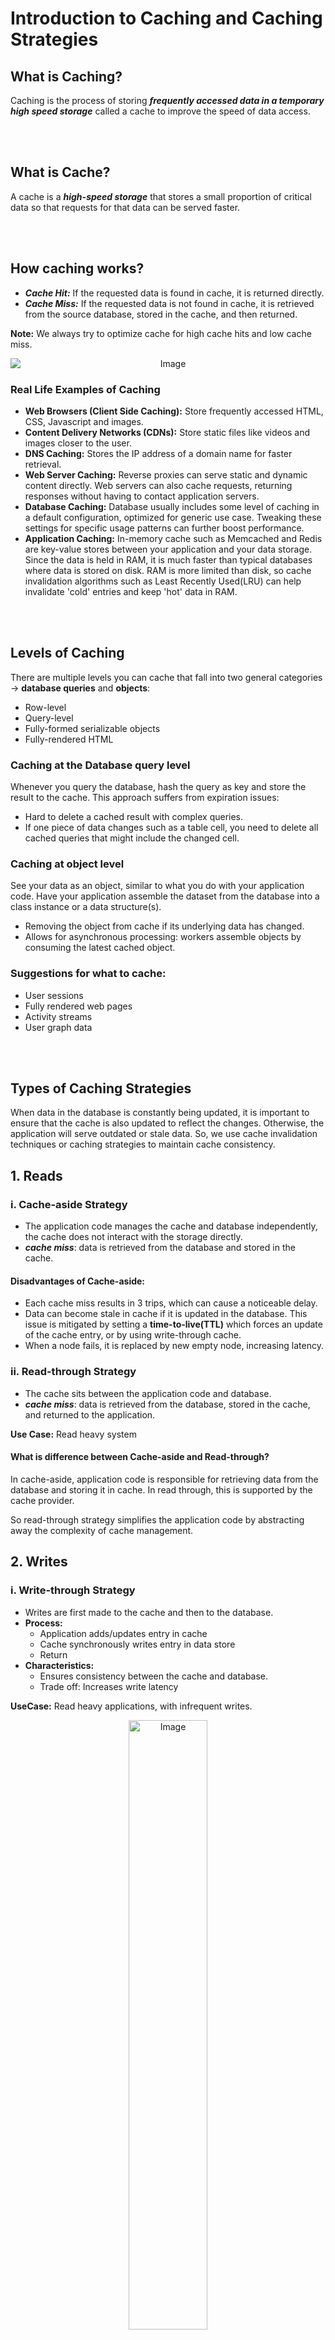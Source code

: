 # Introduction to Caching and Caching Strategies

## What is Caching?
Caching is the process of storing <b><i>frequently accessed data in a temporary high speed storage</i></b> called a cache to improve the speed of data access.

<br><br>
## What is Cache?
A cache is a <b><i>high-speed storage</i></b> that stores a small proportion of critical data so that requests for that data can be served faster.

<br><br>
## How caching works?
- <b><i>Cache Hit:</i></b> If the requested data is found in cache, it is returned directly.
- <b><i>Cache Miss:</i></b> If the requested data is not found in cache, it is retrieved from the source database, stored in the cache, and then returned.

**Note:** We always try to optimize cache for high cache hits and low cache miss.
<div align="center">
  <img src="https://github.com/vipuldhurve/system-design/blob/main/assets/cache-working.png" alt="Image" style="display:block; margin:auto;">
</div> 

### Real Life Examples of Caching
- **Web Browsers (Client Side Caching):** Store frequently accessed HTML, CSS, Javascript and images.
- **Content Delivery Networks (CDNs):** Store static files like videos and images closer to the user.
- **DNS Caching:** Stores the IP address of a domain name for faster retrieval.
- **Web Server Caching:** Reverse proxies can serve static and dynamic content directly. Web servers can also cache requests, returning responses without having to contact application servers.
- **Database Caching:** Database usually includes some level of caching in a default configuration, optimized for generic use case. Tweaking these settings for specific usage patterns can further boost performance.
- **Application Caching:** In-memory cache such as Memcached and Redis are key-value stores between your application and your data storage. Since the data is held in RAM, it is much faster than typical databases where data is stored on disk. RAM is more limited than disk, so cache invalidation algorithms such as Least Recently Used(LRU) can help invalidate 'cold' entries and keep 'hot' data in RAM.

<br><br>
## Levels of Caching
There are multiple levels you can cache that fall into two general categories -> **database queries** and **objects**:
- Row-level
- Query-level
- Fully-formed serializable objects
- Fully-rendered HTML

### Caching at the Database query level
Whenever you query the database, hash the query as key and store the result to the cache. This approach suffers from expiration issues:
- Hard to delete a cached result with complex queries.
- If one piece of data changes such as a table cell, you need to delete all cached queries that might include the changed cell.

### Caching at object level
See your data as an object, similar to what you do with your application code. Have your application assemble the dataset from the database into a class instance or a data structure(s).
- Removing the object from cache if its underlying data has changed.
- Allows for asynchronous processing: workers assemble objects by consuming the latest cached object.


### Suggestions for what to cache:
- User sessions
- Fully rendered web pages
- Activity streams
- User graph data

<br><br>
## Types of Caching Strategies

When data in the database is constantly being updated, it is important to ensure that the cache is also updated to reflect the changes. Otherwise, the application will serve outdated or stale data. So, we use cache invalidation techniques or caching strategies to maintain cache consistency.

## 1. Reads
### i. Cache-aside Strategy
- The application code manages the cache and database independently, the cache does not interact with the storage directly.
- <b><i>cache miss</i></b>: data is retrieved from the database and stored in the cache.

#### Disadvantages of Cache-aside:
- Each cache miss results in 3 trips, which can cause a noticeable delay.
- Data can become stale in cache if it is updated in the database. This issue is mitigated by setting a **time-to-live(TTL)** which forces an update of the cache entry, or by using write-through cache.
- When a node fails, it is replaced by new empty node, increasing latency.

### ii. Read-through Strategy
- The cache sits between the application code and database.
- <b><i>cache miss</i></b>: data is retrieved from the database, stored in the cache, and returned to the application.

**Use Case:** Read heavy system

#### What is difference between Cache-aside and Read-through?
In cache-aside, application code is responsible for retrieving data from the database and storing it in cache. In read through, this is supported by the cache provider.

So read-through strategy simplifies the application code by abstracting away the complexity of cache management.

## 2. Writes
### i. Write-through Strategy
- Writes are first made to the cache and then to the database.
- **Process:**
   - Application adds/updates entry in cache
   - Cache synchronously writes entry in data store
   - Return
- **Characteristics:**
   - Ensures consistency between the cache and database.
   - Trade off: Increases write latency
 
**UseCase:** Read heavy applications, with infrequent writes.
<div align="center">
  <img src="https://github.com/vipuldhurve/system-design/blob/main/assets/write-through-cache-strategy.png" alt="Image" style="display:block; width:50%; height:auto; margin:auto;">
</div> 

#### Disadvantages of Write-through
- When a new node is created due to failure or scaling, the new node will not cache entries until the entry is updated in the database. Cache-aside in conjunction with write though can mitigate this issue.
- Most data written might never be read, which can be minimized by TTL.

### ii. Write-around Strategy
- Writes bypass the cache and go directly to the database.
- Reduces write operations on the cache.
- Data in cache may not be up-to-date.

**Use Case:** Write heavy applications, infrequent reads.

### iii. Write-back Strategy (Write-behind Strategy)
- Writes are temporarily stored in the cache and then asynchronously written to database.
- Improves write performance. Lower write latency and higher write throughput.
- Tradeoff:
  - Carries the risk of data loss if the cache layer fails.
  - It is more complex to implement write-behind than it is to implement cache-aside or write-through.

**Use Case:** Write heavy applications
<div align="center">
  <img src="https://github.com/vipuldhurve/system-design/blob/main/assets/write-back-cache-strategy.png" alt="Image" style="display:block; width:70%; height:auto; margin:auto;">
</div> 

<br><br>
## Cache Eviction Policies
When the cache is full, some data needs to be removed to make room for new data. Common policies include:
- <b><i>Least Recently Used (LRU):</i></b> Removes the least recently used data.
- <b><i>Least Frequently Used (LFU):</i></b> Removes the least frequently used data
- <b><i>Most Recently Used (MRU):</i></b> Removes the most recently used data.
- <b><i>Random Replacement (RR):</i></b> Randomly selects and removes data.
- <b><i>First In First Out (FIFO):</i></b> Removes the oldest data.

<br><br>
## Different types of Caching used in System Design
#### i. Browser Caching
Stores resources like HTML, CSS, Javascript files in the web browser for faster retrieval on subsequent visits.

#### ii. Web Server Caching
Stores resources on the server side to reduce the load on application server.
Implementations:
- <b><i>Reverse Proxy Cache:</i></b> Acts as an intermediary between the browser and the web server.
- <b><i>Key-Value Store/DB:</i></b> Caches application data accessed by the application code.(Memcached or Redis)

**NOTE:** Unlike reverse-proxies, which cache HTTP responses for specific requests, key-value databases can cache any user-specific data or frequently accessed data on need.

#### iii. Content Delivery Network (CDN)
Improves delivery speed of static content by storing it in proxy servers located close to use around the world.

#### iv. Distributed Caching
Uses multiple caching servers spread across a network to scale beyond the memory limits(cache size) of a single machine.

**Data Distribution:** Each caching server maintains a portion of the cached data, and requests for data are directed to the appropriate server based on a hashing algorithm or some distribution strategy.

**Benefits:**
- faster response times
- scalability
- increased availability
- better fault tolerance

**Use Case:** Large scale applications

<br><br>
## Advantages and Limitations of Caching
- <b><i>Faster Access:</i></b> Reduces the need to retrieve data from slower data sources.
- <b><i>Increased Throughput:</i></b> Provides much higher request rates compared to the main database.
- <b><i>Scalability:</i></b> Improves scalability by offloading backend databases.
- <b><i>Reduces Overall Cost:</i></b> Reduces overall system cost by offloading backend databases.
- <b><i>Continuous Data Access:</i></b> Allows access to data even when the network connection is unreliable or offline.
  
<br><br>
## Disadvantages and Limitations of Caching
- <b><i>Data Inconsistency:</i></b> Need to maintain consistency between caches and the source of truth such as the database through cache invalidation.
- <b><i>Cache Misses:</i></b> Introduce latency.
- <b><i>Initial Cache Warm-up:</i></b> Can cause temporary performance degradation.
- <b><i>Limited Write Performance:</i></b> Most caching strategies do not improve write performance.

<br><br>
#### #Resource: [www.enjoyalgorithms.com/blog/caching-system-design-concept](https://www.enjoyalgorithms.com/blog/caching-system-design-concept/)